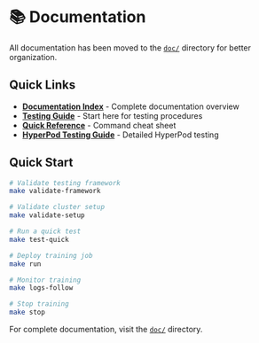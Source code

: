 # 📚 Documentation

All documentation has been moved to the [`doc/`](doc/) directory for better organization.

## Quick Links

- **[Documentation Index](doc/README.md)** - Complete documentation overview
- **[Testing Guide](doc/TESTING_GUIDE.md)** - Start here for testing procedures
- **[Quick Reference](doc/TESTING_QUICK_REFERENCE.md)** - Command cheat sheet
- **[HyperPod Testing Guide](doc/HYPERPOD_TESTING_GUIDE.md)** - Detailed HyperPod testing

## Quick Start

```bash
# Validate testing framework
make validate-framework

# Validate cluster setup
make validate-setup

# Run a quick test
make test-quick

# Deploy training job
make run

# Monitor training
make logs-follow

# Stop training
make stop
```

For complete documentation, visit the [`doc/`](doc/) directory.